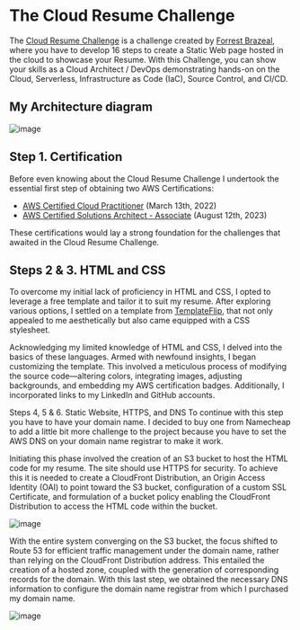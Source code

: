 # The Cloud Resume Challenge

The [Cloud Resume Challenge](https://cloudresumechallenge.dev/) is a challenge created by [Forrest Brazeal](https://forrestbrazeal.com/), where you have to develop 16 steps to create a Static Web page hosted in the cloud to showcase your Resume. With this Challenge, you can show your skills as a Cloud Architect / DevOps demonstrating hands-on on the Cloud, Serverless, Infrastructure as Code (IaC), Source Control, and CI/CD.

## My Architecture diagram

![image](https://github.com/cristobalgrau/aws-cloud-resume-challenge/assets/119089907/751ef6dc-2cdc-43ec-963f-c7589be32d47)

## Step 1. Certification

Before even knowing about the Cloud Resume Challenge I undertook the essential first step of obtaining two AWS Certifications:

- [AWS Certified Cloud Practitioner](https://www.credly.com/badges/aa4eb28a-5b1f-4d94-b2b3-891eabeabf48/public_url) (March 13th, 2022)
- [AWS Certified Solutions Architect - Associate](https://www.credly.com/badges/9bc1aeec-6e7b-4be7-a952-548ea685135d/public_url) (August 12th, 2023)

These certifications would lay a strong foundation for the challenges that awaited in the Cloud Resume Challenge.

## Steps 2 & 3. HTML and CSS

To overcome my initial lack of proficiency in HTML and CSS, I opted to leverage a free template and tailor it to suit my resume. After exploring various options, I settled on a template from [TemplateFlip](https://templateflip.com/), that not only appealed to me aesthetically but also came equipped with a CSS stylesheet.

Acknowledging my limited knowledge of HTML and CSS, I delved into the basics of these languages. Armed with newfound insights, I began customizing the template. This involved a meticulous process of modifying the source code—altering colors, integrating images, adjusting backgrounds, and embedding my AWS certification badges. Additionally, I incorporated links to my LinkedIn and GitHub accounts.

Steps 4, 5 & 6. Static Website, HTTPS, and DNS
To continue with this step you have to have your domain name. I decided to buy one from Namecheap to add a little bit more challenge to the project because you have to set the AWS DNS on your domain name registrar to make it work.

Initiating this phase involved the creation of an S3 bucket to host the HTML code for my resume. The site should use HTTPS for security. To achieve this it is needed to create a CloudFront Distribution, an Origin Access Identity (OAI) to point toward the S3 bucket, configuration of a custom SSL Certificate, and formulation of a bucket policy enabling the CloudFront Distribution to access the HTML code within the bucket.

![image](https://github.com/cristobalgrau/aws-cloud-resume-challenge/assets/119089907/dba430a3-5c7a-49f2-8adf-1bf4b99261bb)

With the entire system converging on the S3 bucket, the focus shifted to Route 53 for efficient traffic management under the domain name, rather than relying on the CloudFront Distribution address. This entailed the creation of a hosted zone, coupled with the generation of corresponding records for the domain. With this last step, we obtained the necessary DNS information to configure the domain name registrar from which I purchased my domain name.

![image](https://github.com/cristobalgrau/aws-cloud-resume-challenge/assets/119089907/e0552ac9-bf54-4aaf-ac56-25cfea73598a)
